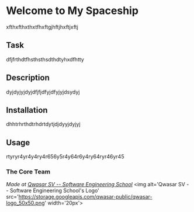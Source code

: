 # Welcome to My Spaceship
xfthxfthxthxtfhxftgjhftjhxftjxftj

## Task
dfjfrthdtfhsthsthsdthdtyhxdfhtty

## Description
dyjdyjyjdyjdfjfjdfyjdfyjyjdsydyj

## Installation
dhhtrhrthdtrhdrtdytjdjdyyjdyjyj

## Usage
rtyryr4yr4y4ry4r656y5r4y64r6y4ry64ryr46yr45



### The Core Team


<span><i>Made at <a href='https://qwasar.io'>Qwasar SV -- Software Engineering School</a></i></span>
<span><img alt='Qwasar SV -- Software Engineering School's Logo' src='https://storage.googleapis.com/qwasar-public/qwasar-logo_50x50.png' width='20px'></span>
